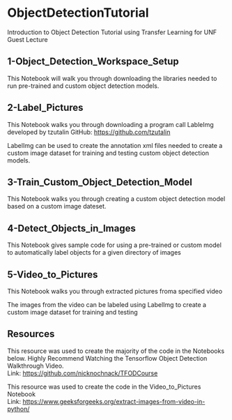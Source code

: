 # ObjectDetectionTutorial

Introduction to Object Detection Tutorial using Transfer Learning for UNF Guest Lecture

## 1-Object_Detection_Workspace_Setup
This Notebook will walk you through downloading the libraries needed to run pre-trained and custom object detection models.

## 2-Label_Pictures
This Notebook walks you through downloading a program call LableImg developed by tzutalin GitHub: https://github.com/tzutalin

LabelImg can be used to create the annotation xml files needed to create a custom image dataset for training and testing custom object detection models.

## 3-Train_Custom_Object_Detection_Model
This Notebook walks you through creating a custom object detection model based on a custom image dateset. 

## 4-Detect_Objects_in_Images
This Notebook gives sample code for using a pre-trained or custom model to automatically label objects for a given directory of images

## 5-Video_to_Pictures
This Notebook walks you through extracted pictures froma specified video

The images from the video can be labeled using LabelImg to create a custom image dataset for training and testing

## Resources
This resource was used to create the majority of the code in the Notebooks below. Highly Recommend Watching the Tensorflow Object Detection Walkthrough Video. <br>
Link: https://github.com/nicknochnack/TFODCourse

This resource was used to create the code in the Video_to_Pictures Notebook <br>
Link: https://www.geeksforgeeks.org/extract-images-from-video-in-python/

